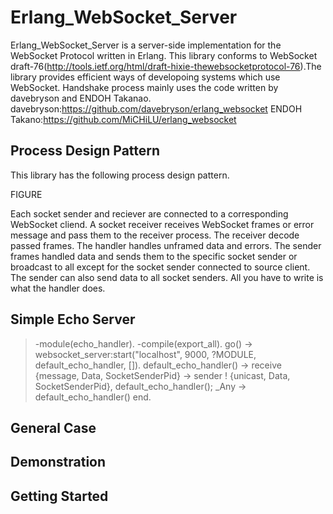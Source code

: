 Erlang_WebSocket_Server
=======================

Erlang_WebSocket_Server is a server-side implementation for the WebSocket Protocol written in Erlang.
This library conforms to WebSocket draft-76(http://tools.ietf.org/html/draft-hixie-thewebsocketprotocol-76).The library provides efficient ways of developoing systems which use WebSocket.
Handshake process mainly uses the code written by davebryson and ENDOH Takanao.
davebryson:https://github.com/davebryson/erlang_websocket
ENDOH Takano:https://github.com/MiCHiLU/erlang_websocket

Process Design Pattern
----------------------

This library has the following process design pattern.

FIGURE

Each socket sender and reciever are connected to a corresponding WebSocket cliend. A socket receiver receives WebSocket frames or error message and pass them to the receiver process. The receiver decode passed frames. The handler handles unframed data and errors. The sender frames handled data and sends them to the specific socket sender or broadcast to all except for the socket sender connected to source client. The sender can also send data to all socket senders.
All you have to write is what the handler does.

Simple Echo Server 
------------------
>-module(echo_handler).
>-compile(export_all).
>go() ->
>   websocket_server:start("localhost", 9000, ?MODULE, default_echo_handler, []).
>default_echo_handler() ->
>  receive
>    {message, Data, SocketSenderPid} -> 
>      sender ! {unicast, Data, SocketSenderPid},
>      default_echo_handler();
>    _Any -> default_echo_handler()
>  end.


General Case
------------

Demonstration
-------------

Getting Started
---------------
